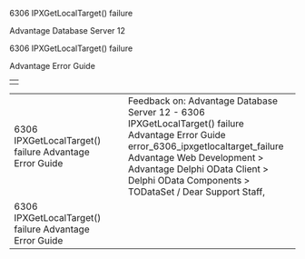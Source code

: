 6306 IPXGetLocalTarget() failure




Advantage Database Server 12  

6306 IPXGetLocalTarget() failure

Advantage Error Guide

|  |
| --- |
|  |

|  |  |  |  |  |
| --- | --- | --- | --- | --- |
| 6306 IPXGetLocalTarget() failure  Advantage Error Guide |  |  | Feedback on: Advantage Database Server 12 - 6306 IPXGetLocalTarget() failure Advantage Error Guide error\_6306\_ipxgetlocaltarget\_failure Advantage Web Development > Advantage Delphi OData Client > Delphi OData Components > TODataSet / Dear Support Staff, |  |
| 6306 IPXGetLocalTarget() failure  Advantage Error Guide |  |  |  |  |